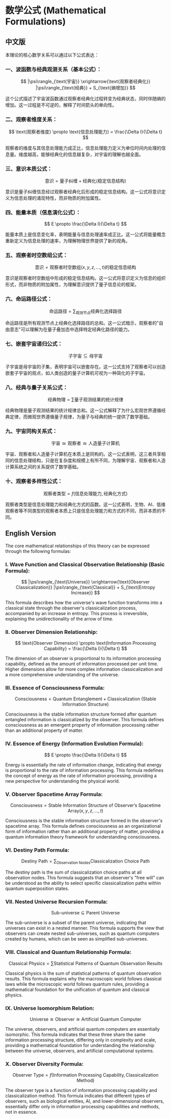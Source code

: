 # 数学公式 (Mathematical Formulations)

## 中文版

本理论的核心数学关系可以通过以下公式表达：

### 一、波函数与经典观测关系（基本公式）：
$$
|\psi\rangle_{\text{宇宙}} \xrightarrow{\text{观察者经典化}} |\psi\rangle_{\text{经典}} + S_{\text{熵增加}}
$$

这个公式描述了宇宙波函数通过观察者经典化过程转变为经典状态，同时伴随熵的增加。这一过程是不可逆的，解释了时间箭头的单向性。

### 二、观察者维度关系：
$$
\text{观察者维度} \propto \text{信息处理能力} = \frac{\Delta I}{\Delta t}
$$

观察者的维度与其信息处理能力成正比，信息处理能力定义为单位时间内处理的信息量。维度越高，能够经典化的信息越复杂，对宇宙的理解也越全面。

### 三、意识本质公式：
$$
\text{意识} = \text{量子纠缠} + \text{经典化(稳定信息结构)}
$$

意识是量子纠缠信息经过观察者经典化后形成的稳定信息结构。这一公式将意识定义为信息处理的涌现特性，而非物质的附加属性。

### 四、能量本质（信息演化公式）：
$$
E \propto \frac{\Delta I}{\Delta t}
$$

能量本质上是信息变化率，表明能量与信息处理速率成正比。这一公式将能量概念重新定义为信息处理的速率，为理解物理世界提供了新的视角。

### 五、观察者时空数组公式：
$$
\text{意识} = \text{观察者时空数组}(x,y,z,\dots,t) \text{的稳定信息结构}
$$

意识是观察者时空数组中形成的稳定信息结构。这一公式将意识定义为信息的组织形式，而非物质的附加属性，为理解意识提供了量子信息论的框架。

### 六、命运路径公式：
$$
\text{命运路径} = \sum_{\text{观测节点}} \text{经典化选择路径}
$$

命运路径是所有观测节点上经典化选择路径的总和。这一公式暗示，观察者的"自由意志"可以理解为在量子叠加态中选择特定经典化路径的能力。

### 七、嵌套宇宙递归公式：
$$
\text{子宇宙} \subseteq \text{母宇宙}
$$

子宇宙是母宇宙的子集，表明宇宙可以嵌套存在。这一公式支持了观察者可以创造嵌套子宇宙的观点，如人类创造的量子计算机可视为一种简化的子宇宙。

### 八、经典与量子关系公式：
$$
\text{经典物理} = \sum \text{量子观测结果的统计规律}
$$

经典物理是量子观测结果的统计规律总和。这一公式解释了为什么宏观世界遵循经典定律，而微观世界遵循量子规律，为量子与经典的统一提供了数学基础。

### 九、宇宙同构关系式：
$$
\text{宇宙} \cong \text{观察者} \cong \text{人造量子计算机}
$$

宇宙、观察者和人造量子计算机在本质上是同构的。这一公式表明，这三者共享相同的信息处理结构，只是在复杂度和规模上有所不同，为理解宇宙、观察者和人造计算系统之间的关系提供了数学基础。

### 十、观察者多样性公式：
$$
\text{观察者类型} = f(\text{信息处理能力}, \text{经典化方式})
$$

观察者类型是信息处理能力和经典化方式的函数。这一公式表明，生物、AI、低维观察者等不同类型的观察者本质上只是信息处理能力和方式的不同，而非本质的不同。

## English Version

The core mathematical relationships of this theory can be expressed through the following formulas:

### I. Wave Function and Classical Observation Relationship (Basic Formula):
$$
|\psi\rangle_{\text{Universe}} \xrightarrow{\text{Observer Classicalization}} |\psi\rangle_{\text{Classical}} + S_{\text{Entropy Increase}}
$$

This formula describes how the universe's wave function transforms into a classical state through the observer's classicalization process, accompanied by an increase in entropy. This process is irreversible, explaining the unidirectionality of the arrow of time.

### II. Observer Dimension Relationship:
$$
\text{Observer Dimension} \propto \text{Information Processing Capability} = \frac{\Delta I}{\Delta t}
$$

The dimension of an observer is proportional to its information processing capability, defined as the amount of information processed per unit time. Higher dimensions allow for more complex information classicalization and a more comprehensive understanding of the universe.

### III. Essence of Consciousness Formula:
$$
\text{Consciousness} = \text{Quantum Entanglement} + \text{Classicalization (Stable Information Structure)}
$$

Consciousness is the stable information structure formed after quantum entangled information is classicalized by the observer. This formula defines consciousness as an emergent property of information processing rather than an additional property of matter.

### IV. Essence of Energy (Information Evolution Formula):
$$
E \propto \frac{\Delta I}{\Delta t}
$$

Energy is essentially the rate of information change, indicating that energy is proportional to the rate of information processing. This formula redefines the concept of energy as the rate of information processing, providing a new perspective for understanding the physical world.

### V. Observer Spacetime Array Formula:
$$
\text{Consciousness} = \text{Stable Information Structure of Observer's Spacetime Array}(x,y,z,\dots,t)
$$

Consciousness is the stable information structure formed in the observer's spacetime array. This formula defines consciousness as an organizational form of information rather than an additional property of matter, providing a quantum information theory framework for understanding consciousness.

### VI. Destiny Path Formula:
$$
\text{Destiny Path} = \sum_{\text{Observation Nodes}} \text{Classicalization Choice Path}
$$

The destiny path is the sum of classicalization choice paths at all observation nodes. This formula suggests that an observer's "free will" can be understood as the ability to select specific classicalization paths within quantum superposition states.

### VII. Nested Universe Recursion Formula:
$$
\text{Sub-universe} \subseteq \text{Parent Universe}
$$

The sub-universe is a subset of the parent universe, indicating that universes can exist in a nested manner. This formula supports the view that observers can create nested sub-universes, such as quantum computers created by humans, which can be seen as simplified sub-universes.

### VIII. Classical and Quantum Relationship Formula:
$$
\text{Classical Physics} = \sum \text{Statistical Patterns of Quantum Observation Results}
$$

Classical physics is the sum of statistical patterns of quantum observation results. This formula explains why the macroscopic world follows classical laws while the microscopic world follows quantum rules, providing a mathematical foundation for the unification of quantum and classical physics.

### IX. Universe Isomorphism Relation:
$$
\text{Universe} \cong \text{Observer} \cong \text{Artificial Quantum Computer}
$$

The universe, observers, and artificial quantum computers are essentially isomorphic. This formula indicates that these three share the same information processing structure, differing only in complexity and scale, providing a mathematical foundation for understanding the relationship between the universe, observers, and artificial computational systems.

### X. Observer Diversity Formula:
$$
\text{Observer Type} = f(\text{Information Processing Capability}, \text{Classicalization Method})
$$

The observer type is a function of information processing capability and classicalization method. This formula indicates that different types of observers, such as biological entities, AI, and lower-dimensional observers, essentially differ only in information processing capabilities and methods, not in essence.